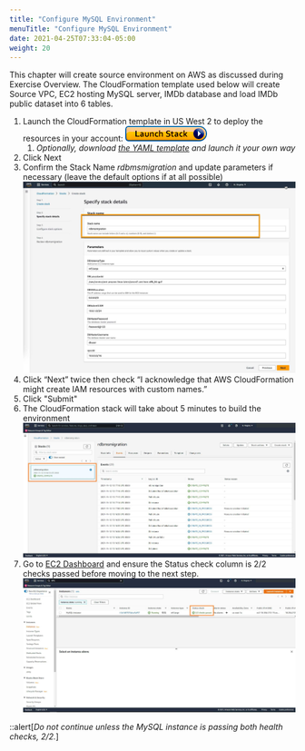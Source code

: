 ```yaml
---
title: "Configure MySQL Environment"
menuTitle: "Configure MySQL Environment"
date: 2021-04-25T07:33:04-05:00
weight: 20
---
```

This chapter will create source environment on AWS as discussed during Exercise Overview.
The CloudFormation template used below will create Source VPC, EC2 hosting MySQL server, IMDb database and load IMDb public dataset into 6 tables.

1. Launch the CloudFormation template in US West 2 to deploy the resources in your account: [![CloudFormation](/static/images/cloudformation-launch-stack.png)](https://console.aws.amazon.com/cloudformation/home?region=us-west-2#/stacks/new?stackName=rdbmsmigration&templateURL=:param{key="lhol_migration_setup_yaml"})  
    1. *Optionally, download [the YAML template](:param{key="lhol_migration_setup_yaml"}) and launch it your own way*
 4. Click Next
 5. Confirm the Stack Name *rdbmsmigration* and update parameters if necessary (leave the default options if at all possible)
   ![Final Deployment Architecture](/static/images/migration6.jpg)
 6. Click “Next” twice then check “I acknowledge that AWS CloudFormation might create IAM resources with custom names.”
 7. Click "Submit"
 8. The CloudFormation stack will take about 5 minutes to build the environment
  ![Final Deployment Architecture](/static/images/migration7.jpg)
 9. Go to [EC2 Dashboard](https://console.aws.amazon.com/ec2/v2/home?region=us-west-2#Instances:)  and ensure the Status check column is 2/2 checks passed before moving to the next step.
 ![Final Deployment Architecture](/static/images/migration8.jpg)


::alert[_Do not continue unless the MySQL instance is passing both health checks, 2/2._]


